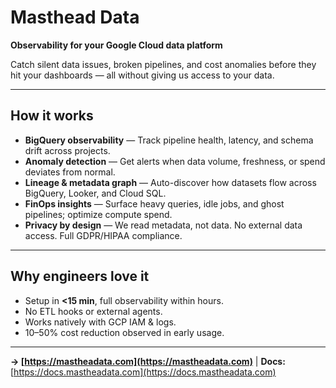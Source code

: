 # Masthead Data

**Observability for your Google Cloud data platform**

Catch silent data issues, broken pipelines, and cost anomalies before they hit your dashboards — all without giving us access to your data.

---

## How it works

* **BigQuery observability** — Track pipeline health, latency, and schema drift across projects.
* **Anomaly detection** — Get alerts when data volume, freshness, or spend deviates from normal.
* **Lineage & metadata graph** — Auto-discover how datasets flow across BigQuery, Looker, and Cloud SQL.
* **FinOps insights** — Surface heavy queries, idle jobs, and ghost pipelines; optimize compute spend.
* **Privacy by design** — We read metadata, not data. No external data access. Full GDPR/HIPAA compliance.

---

## Why engineers love it

* Setup in **<15 min**, full observability within hours.
* No ETL hooks or external agents.
* Works natively with GCP IAM & logs.
* 10–50% cost reduction observed in early usage.

---

**→ [https://mastheadata.com](https://mastheadata.com)**  |  **Docs:** [https://docs.mastheadata.com](https://docs.mastheadata.com)

